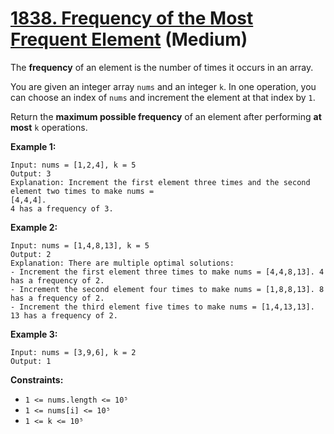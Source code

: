 # [1838. Frequency of the Most Frequent Element][link] (Medium)

[link]: https://leetcode.com/problems/frequency-of-the-most-frequent-element/

The **frequency** of an element is the number of times it occurs in an array.

You are given an integer array `nums` and an integer `k`. In one operation, you can choose an index
of `nums` and increment the element at that index by `1`.

Return the **maximum possible frequency** of an element after performing **at most** `k` operations.

**Example 1:**

```
Input: nums = [1,2,4], k = 5
Output: 3
Explanation: Increment the first element three times and the second element two times to make nums =
[4,4,4].
4 has a frequency of 3.
```

**Example 2:**

```
Input: nums = [1,4,8,13], k = 5
Output: 2
Explanation: There are multiple optimal solutions:
- Increment the first element three times to make nums = [4,4,8,13]. 4 has a frequency of 2.
- Increment the second element four times to make nums = [1,8,8,13]. 8 has a frequency of 2.
- Increment the third element five times to make nums = [1,4,13,13]. 13 has a frequency of 2.
```

**Example 3:**

```
Input: nums = [3,9,6], k = 2
Output: 1
```

**Constraints:**

- `1 <= nums.length <= 10⁵`
- `1 <= nums[i] <= 10⁵`
- `1 <= k <= 10⁵`
